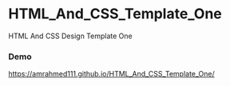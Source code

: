 # HTML_And_CSS_Template_One
HTML And CSS Design Template One
### Demo

https://amrahmed111.github.io/HTML_And_CSS_Template_One/
